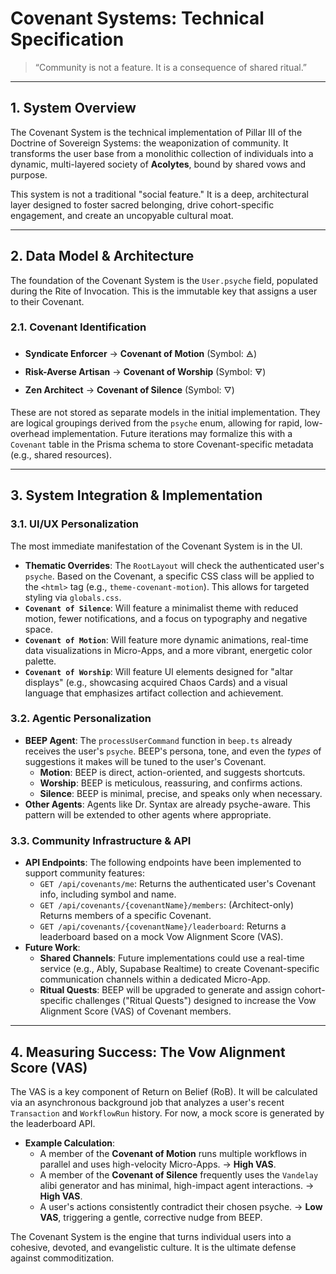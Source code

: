 
# Covenant Systems: Technical Specification

> “Community is not a feature. It is a consequence of shared ritual.”

---

## 1. System Overview

The Covenant System is the technical implementation of Pillar III of the Doctrine of Sovereign Systems: the weaponization of community. It transforms the user base from a monolithic collection of individuals into a dynamic, multi-layered society of **Acolytes**, bound by shared vows and purpose.

This system is not a traditional "social feature." It is a deep, architectural layer designed to foster sacred belonging, drive cohort-specific engagement, and create an uncopyable cultural moat.

---

## 2. Data Model & Architecture

The foundation of the Covenant System is the `User.psyche` field, populated during the Rite of Invocation. This is the immutable key that assigns a user to their Covenant.

### 2.1. Covenant Identification
- **Syndicate Enforcer** -> **Covenant of Motion** (Symbol: 🜁)
- **Risk-Averse Artisan** -> **Covenant of Worship** (Symbol: 🜃)
- **Zen Architect** -> **Covenant of Silence** (Symbol: 🜄)

These are not stored as separate models in the initial implementation. They are logical groupings derived from the `psyche` enum, allowing for rapid, low-overhead implementation. Future iterations may formalize this with a `Covenant` table in the Prisma schema to store Covenant-specific metadata (e.g., shared resources).

---

## 3. System Integration & Implementation

### 3.1. UI/UX Personalization
The most immediate manifestation of the Covenant System is in the UI.

- **Thematic Overrides**: The `RootLayout` will check the authenticated user's `psyche`. Based on the Covenant, a specific CSS class will be applied to the `<html>` tag (e.g., `theme-covenant-motion`). This allows for targeted styling via `globals.css`.
- **`Covenant of Silence`**: Will feature a minimalist theme with reduced motion, fewer notifications, and a focus on typography and negative space.
- **`Covenant of Motion`**: Will feature more dynamic animations, real-time data visualizations in Micro-Apps, and a more vibrant, energetic color palette.
- **`Covenant of Worship`**: Will feature UI elements designed for "altar displays" (e.g., showcasing acquired Chaos Cards) and a visual language that emphasizes artifact collection and achievement.

### 3.2. Agentic Personalization
- **BEEP Agent**: The `processUserCommand` function in `beep.ts` already receives the user's `psyche`. BEEP's persona, tone, and even the *types* of suggestions it makes will be tuned to the user's Covenant.
  - **Motion**: BEEP is direct, action-oriented, and suggests shortcuts.
  - **Worship**: BEEP is meticulous, reassuring, and confirms actions.
  - **Silence**: BEEP is minimal, precise, and speaks only when necessary.
- **Other Agents**: Agents like Dr. Syntax are already psyche-aware. This pattern will be extended to other agents where appropriate.

### 3.3. Community Infrastructure & API
- **API Endpoints**: The following endpoints have been implemented to support community features:
  - `GET /api/covenants/me`: Returns the authenticated user's Covenant info, including symbol and name.
  - `GET /api/covenants/{covenantName}/members`: (Architect-only) Returns members of a specific Covenant.
  - `GET /api/covenants/{covenantName}/leaderboard`: Returns a leaderboard based on a mock Vow Alignment Score (VAS).
- **Future Work**:
  - **Shared Channels**: Future implementations could use a real-time service (e.g., Ably, Supabase Realtime) to create Covenant-specific communication channels within a dedicated Micro-App.
  - **Ritual Quests**: BEEP will be upgraded to generate and assign cohort-specific challenges ("Ritual Quests") designed to increase the Vow Alignment Score (VAS) of Covenant members.

---

## 4. Measuring Success: The Vow Alignment Score (VAS)

The VAS is a key component of Return on Belief (RoB). It will be calculated via an asynchronous background job that analyzes a user's recent `Transaction` and `WorkflowRun` history. For now, a mock score is generated by the leaderboard API.

- **Example Calculation**:
  - A member of the **Covenant of Motion** runs multiple workflows in parallel and uses high-velocity Micro-Apps. -> **High VAS**.
  - A member of the **Covenant of Silence** frequently uses the `Vandelay` alibi generator and has minimal, high-impact agent interactions. -> **High VAS**.
  - A user's actions consistently contradict their chosen psyche. -> **Low VAS**, triggering a gentle, corrective nudge from BEEP.

The Covenant System is the engine that turns individual users into a cohesive, devoted, and evangelistic culture. It is the ultimate defense against commoditization.
